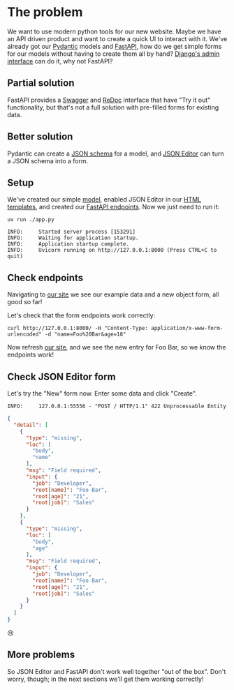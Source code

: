 # The problem

We want to use modern python tools for our new website. Maybe we have an API driven product and want to create a quick
UI to interact with it. We've already got our [Pydantic](https://docs.pydantic.dev/latest/) models
and [FastAPI](https://fastapi.tiangolo.com/), how do we get simple forms for our models without having to create them
all by hand? [Django's admin interface](https://docs.djangoproject.com/en/5.1/ref/contrib/admin/) can do it, why not
FastAPI?

## Partial solution

FastAPI provides a [Swagger](https://fastapi.tiangolo.com/how-to/configure-swagger-ui/)
and [ReDoc](https://fastapi.tiangolo.com/reference/openapi/docs/) interface that have "Try it out" functionality, but
that's not a full solution with pre-filled forms for existing data.

## Better solution

Pydantic can create a [JSON schema](https://docs.pydantic.dev/latest/concepts/json_schema/) for a model,
and [JSON Editor](https://github.com/json-editor/json-editor) can turn a JSON schema into a form.

## Setup

We've created our simple [model](./model.py), enabled JSON Editor in our [HTML templates](./html.py), and created
our [FastAPI endpoints](./app.py). Now we just need to run it:

```shell
uv run ./app.py
```

```console
INFO:     Started server process [153291]
INFO:     Waiting for application startup.
INFO:     Application startup complete.
INFO:     Uvicorn running on http://127.0.0.1:8000 (Press CTRL+C to quit)
```

## Check endpoints

Navigating to [our site](http://127.0.0.1:8000) we see our example data and a new object form, all good so far!

Let's check that the form endpoints work correctly:

```shell
curl http://127.0.0.1:8000/ -H "Content-Type: application/x-www-form-urlencoded" -d "name=Foo%20Bar&age=18"
```

Now refresh [our site](http://127.0.0.1:8000), and we see the new entry for Foo Bar, so we know the endpoints work!

## Check JSON Editor form

Let's try the "New" form now. Enter some data and click "Create".

```console
INFO:     127.0.0.1:55556 - "POST / HTTP/1.1" 422 Unprocessable Entity
```

```json
{
  "detail": [
    {
      "type": "missing",
      "loc": [
        "body",
        "name"
      ],
      "msg": "Field required",
      "input": {
        "job": "Developer",
        "root[name]": "Foo Bar",
        "root[age]": "21",
        "root[job]": "Sales"
      }
    },
    {
      "type": "missing",
      "loc": [
        "body",
        "age"
      ],
      "msg": "Field required",
      "input": {
        "job": "Developer",
        "root[name]": "Foo Bar",
        "root[age]": "21",
        "root[job]": "Sales"
      }
    }
  ]
}
```

😢

## More problems

So JSON Editor and FastAPI don't work well together "out of the box". Don't worry, though; in the next sections we'll
get them working correctly!
